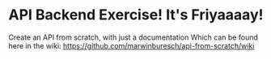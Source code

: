 # API Backend Exercise! It's Friyaaaay!

Create an API from scratch, with just a documentation
Which can be found here in the wiki: https://github.com/marwinburesch/api-from-scratch/wiki
